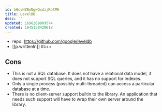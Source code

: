 ```yaml
---
id: bHcvNZBwNgwGxdzjRotMH
title: LevelDB
desc: ''
updated: 1696269809574
created: 1645158420618
---
```


- repo: https://github.com/google/leveldb
- [[p.writtenIn]] #c++


## Cons

-   This is not a SQL database. It does not have a relational data model, it does not support SQL queries, and it has no support for indexes.
-   Only a single process (possibly multi-threaded) can access a particular database at a time.
-   There is no client-server support builtin to the library. An application that needs such support will have to wrap their own server around the library.



